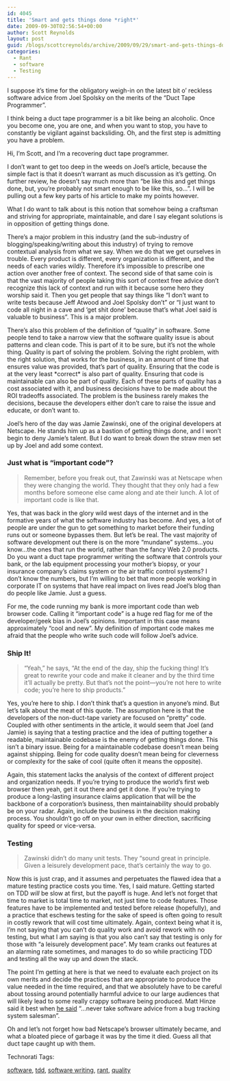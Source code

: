 ```yaml
---
id: 4045
title: 'Smart and gets things done *right*'
date: 2009-09-30T02:56:54+00:00
author: Scott Reynolds
layout: post
guid: /blogs/scottcreynolds/archive/2009/09/29/smart-and-gets-things-done-right.aspx
categories:
  - Rant
  - software
  - Testing
---
```

I suppose it&#8217;s time for the obligatory weigh-in on the latest bit o&#8217; reckless software advice from Joel Spolsky on the merits of the &#8220;Duct Tape Programmer&#8221;. 

I think being a duct tape programmer is a bit like being an alcoholic. Once you become one, you are one, and when you want to stop, you have to constantly be vigilant against backsliding. Oh, and the first step is admitting you have a problem. 

Hi, I&#8217;m Scott, and I&#8217;m a recovering duct tape programmer. 

I don&#8217;t want to get too deep in the weeds on Joel&#8217;s article, because the simple fact is that it doesn&#8217;t warrant as much discussion as it&#8217;s getting. On further review, he doesn&#8217;t say much more than &#8220;be like this and get things done, but, you&#8217;re probably not smart enough to be like this, so&#8230;&#8221;. I will be pulling out a few key parts of his article to make my points however.

What I do want to talk about is this notion that somehow being a craftsman and striving for appropriate, maintainable, and dare I say elegant solutions is in opposition of getting things done.

There&#8217;s a major problem in this industry (and the sub-industry of blogging/speaking/writing about this industry) of trying to remove contextual analysis from what we say. When we do that we get ourselves in trouble. Every product is different, every organization is different, and the needs of each varies wildly. Therefore it&#8217;s impossible to prescribe one action over another free of context. The second side of that same coin is that the vast majority of people taking this sort of context free advice don&#8217;t recognize this lack of context and run with it because some hero they worship said it. Then you get people that say things like &#8220;I don&#8217;t want to write tests because Jeff Atwood and Joel Spolsky don&#8217;t&#8221; or &#8220;I just want to code all night in a cave and &#8216;get shit done&#8217; because that&#8217;s what Joel said is valuable to business&#8221;. This is a major problem.

There&#8217;s also this problem of the definition of &#8220;quality&#8221; in software. Some people tend to take a narrow view that the software quality issue is about patterns and clean code. This is part of it to be sure, but it&#8217;s not the whole thing. Quality is part of solving the problem. Solving the right problem, with the right solution, that works for the business, in an amount of time that ensures value was provided, that&#8217;s part of quality. Ensuring that the code is at the very least \*correct\* is also part of quality. Ensuring that code is maintainable can also be part of quality. Each of these parts of quality has a cost associated with it, and business decisions have to be made about the ROI tradeoffs associated. The problem is the business rarely makes the decisions, because the developers either don&#8217;t care to raise the issue and educate, or don&#8217;t want to.

Joel&#8217;s hero of the day was Jamie Zawinski, one of the original developers at Netscape. He stands him up as a bastion of getting things done, and I won&#8217;t begin to deny Jamie&#8217;s talent. But I do want to break down the straw men set up by Joel and add some context.

### Just what is &#8220;important code&#8221;?

> Remember, before you freak out, that Zawinski was at Netscape when they were changing the world. They thought that they only had a few months before someone else came along and ate their lunch. A lot of important code is like that.

Yes, that was back in the glory wild west days of the internet and in the formative years of what the software industry has become. And yes, a lot of people are under the gun to get something to market before their funding runs out or someone bypasses them. But let&#8217;s be real. The vast majority of software development out there is on the more &#8220;mundane&#8221; systems&#8230;you know&#8230;the ones that run the world, rather than the fancy Web 2.0 products. Do you want a duct tape programmer writing the software that controls your bank, or the lab equipment processing your mother&#8217;s biopsy, or your insurance company&#8217;s claims system or the air traffic control systems? I don&#8217;t know the numbers, but I&#8217;m willing to bet that more people working in corporate IT on systems that have real impact on lives read Joel&#8217;s blog than do people like Jamie. Just a guess.

For me, the code running my bank is more important code than web browser code. Calling it &#8220;important code&#8221; is a huge red flag for me of the developer/geek bias in Joel&#8217;s opinions. Important in this case means approximately &#8220;cool and new&#8221;. My definition of important code makes me afraid that the people who write such code will follow Joel&#8217;s advice.

### Ship It!

> “Yeah,” he says, “At the end of the day, ship the fucking thing! It’s great to rewrite your code and make it cleaner and by the third time it’ll actually be pretty. But that’s not the point—you’re not here to write code; you’re here to ship products.”

Yes, you&#8217;re here to ship. I don&#8217;t think that&#8217;s a question in anyone&#8217;s mind. But let&#8217;s talk about the meat of this quote. The assumption here is that the developers of the non-duct-tape variety are focused on &#8220;pretty&#8221; code. Coupled with other sentiments in the article, it would seem that Joel (and Jamie) is saying that a testing practice and the idea of putting together a readable, maintainable codebase is the enemy of getting things done. This isn&#8217;t a binary issue. Being for a maintainable codebase doesn&#8217;t mean being against shipping. Being for code quality doesn&#8217;t mean being for cleverness or complexity for the sake of cool (quite often it means the opposite).

Again, this statement lacks the analysis of the context of different project and organization needs. If you&#8217;re trying to produce the world&#8217;s first web browser then yeah, get it out there and get it done. If you&#8217;re trying to produce a long-lasting insurance claims application that will be the backbone of a corporation&#8217;s business, then maintainability should probably be on your radar. Again, include the business in the decision making process. You shouldn&#8217;t go off on your own in either direction, sacrificing quality for speed or vice-versa.

### Testing

> Zawinski didn’t do many unit tests. They “sound great in principle. Given a leisurely development pace, that’s certainly the way to go.

Now this is just crap, and it assumes and perpetuates the flawed idea that a mature testing practice costs you time. Yes, I said mature. Getting started on TDD _will_ be slow at first, but the payoff is huge. And let&#8217;s not forget that time to market is total time to market, not just time to code features. Those features have to be implemented and tested before release (hopefully), and a practice that eschews testing for the sake of speed is often going to result in costly rework that will cost time ultimately. Again, context being what it is, I&#8217;m not saying that you can&#8217;t do quality work and avoid rework with no testing, but what I am saying is that you also can&#8217;t say that testing is only for those with &#8220;a leisurely development pace&#8221;. My team cranks out features at an alarming rate sometimes, and manages to do so while practicing TDD and testing all the way up and down the stack.

The point I&#8217;m getting at here is that we need to evaluate each project on its own merits and decide the practices that are appropriate to produce the value needed in the time required, and that we absolutely have to be careful about tossing around potentially harmful advice to our large audiences that will likely lead to some really crappy software being produced. Matt Hinze said it best when [he said](http://twitter.com/mhinze/status/4341230362) &#8220;&#8230;never take software advice from a bug tracking system salesman&#8221;.

Oh and let&#8217;s not forget how bad Netscape&#8217;s browser ultimately became, and what a bloated piece of garbage it was by the time it died. Guess all that duct tape caught up with them.

<!-- Technorati Tags Start -->

Technorati Tags:
  
<a href="http://technorati.com/tag/software" rel="tag">software</a>, <a href="http://technorati.com/tag/tdd" rel="tag">tdd</a>, <a href="http://technorati.com/tag/software%20writing" rel="tag">software writing</a>, <a href="http://technorati.com/tag/rant" rel="tag">rant</a>, <a href="http://technorati.com/tag/quality" rel="tag">quality</a> 

<!-- Technorati Tags End -->